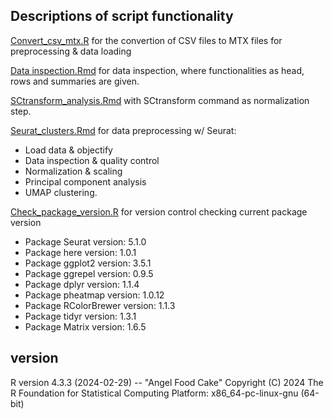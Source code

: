## Descriptions of script functionality



[Convert_csv_mtx.R](https://github.com/ProjecticumDlerpDs/Splicing_mouse/blob/main/scripts/convert_csv_mtx.R)
for the convertion of CSV files to MTX files for preprocessing & data loading


[Data inspection.Rmd](https://github.com/ProjecticumDlerpDs/Splicing_mouse/blob/main/scripts/Data_inspection.Rmd)
for data inspection, where functionalities as head, rows and summaries are given. 


[SCtransform_analysis.Rmd](https://github.com/ProjecticumDlerpDs/Splicing_mouse/blob/main/scripts/Sctransform_analysis.Rmd)
with SCtransform command as normalization step.

[Seurat_clusters.Rmd](https://github.com/ProjecticumDlerpDs/Splicing_mouse/blob/main/scripts/Seurat_clusters.Rmd)
for data preprocessing w/ Seurat: 


- Load data & objectify
- Data inspection & quality control
- Normalization & scaling
- Principal component analysis 
- UMAP clustering.


[Check_package_version.R](https://github.com/ProjecticumDlerpDs/Splicing_mouse/blob/main/scripts/Check_package_versions.R)
for version control checking current package version 

- Package Seurat version: 5.1.0	  
- Package here version: 1.0.1	  
- Package ggplot2 version: 3.5.1 	 
- Package ggrepel version: 0.9.5 	 
- Package dplyr version: 1.1.4 	 
- Package pheatmap version: 1.0.12	 
- Package RColorBrewer version: 1.1.3  
- Package tidyr version: 1.3.1 
- Package Matrix version: 1.6.5 




## version
R version 4.3.3 (2024-02-29) -- "Angel Food Cake"
Copyright (C) 2024 The R Foundation for Statistical Computing
Platform: x86_64-pc-linux-gnu (64-bit)
